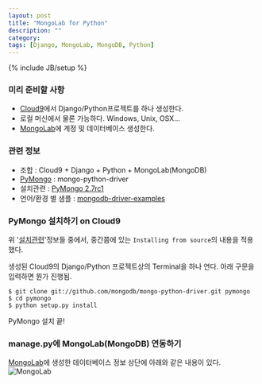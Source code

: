 ```yaml
---
layout: post
title: "MongoLab for Python"
description: ""
category: 
tags: [Django, MongoLab, MongoDB, Python]
---
```

{% include JB/setup %}

### 미리 준비할 사항
* [Cloud9](https://c9.io/)에서 Django/Python프로젝트를 하나 생성한다.
* 로컬 머신에서 물론 가능하다. Windows, Unix, OSX...
* [MongoLab](https://mongolab.com)에 계정 및 데이터베이스 생성한다.


### 관련 정보
* 조합 : Cloud9 + Django + Python + MongoLab(MongoDB)
* [PyMongo](https://github.com/mongodb/mongo-python-driver) : mongo-python-driver
* 설치관련 : [PyMongo 2.7rc1](http://api.mongodb.org/python/current/installation.html)
* 언어/환경 별 샘플 : [mongodb-driver-examples](https://github.com/mongolab/mongodb-driver-examples)


### PyMongo 설치하기 on Cloud9

위 '[설치관련](http://api.mongodb.org/python/current/installation.html)'정보들 중에서, 중간쯤에 있는
`Installing from source`의 내용을 적용했다.

생성된 Cloud9의 Django/Python 프로젝트상의 Terminal을 하나 연다. 아래 구문을 입력하면 뭔가 진행됨.

    $ git clone git://github.com/mongodb/mongo-python-driver.git pymongo
    $ cd pymongo
    $ python setup.py install
    
PyMongo 설치 끝!


### manage.py에 MongoLab(MongoDB) 연동하기

[MongoLab](https://mongolab.com)에 생성한 데이터베이스 정보 상단에 아래와 같은 내용이 있다.
![MongoLab](https://onedrive.live.com/embed?cid=E64020B0D7EDAE82&resid=E64020B0D7EDAE82%21508&authkey=AK7uEBx2hSpXyOg)
